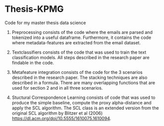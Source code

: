 # Thesis-KPMG
Code for my master thesis data science

1. Preprocessing consists of the code where the emails are parsed and tokenized into a useful dataframe. Furthermore, it contains the code where metadata-features are extracted from the email dataset.

2. Textclassifiers consists of the code that was used to train the text classification models. All steps described in the research paper are findable in the code. 

3. Metafeature integration consists of the code for the 3 scenarios described in the research paper. The stacking techniques are also described in a formula. There are many overlapping functions that are used for section 2 and in all three scenarios. 

4. Stuctural Correspondence Learning consists of code that was used to produce the simple baseline, compute the proxy alpha-distance and apply the SCL algorithm. The SCL class is an extended version from the original SCL algorithm by Blitzer et al (2006) https://dl.acm.org/doi/10.5555/1610075.1610094.
